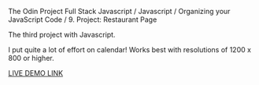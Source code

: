 The Odin Project Full Stack Javascript / Javascript / Organizing your JavaScript Code / 9. Project: Restaurant Page

The third project with Javascript.

I put quite a lot of effort on calendar!
Works best with resolutions of 1200 x 800 or higher.

[LIVE DEMO LINK](https://pepprbell.github.io/odin-projects/3.Javascript/odin-restaurant/index.html)